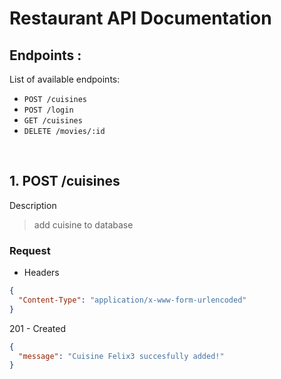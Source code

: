 # Restaurant API Documentation

## Endpoints :

List of available endpoints:

- `POST /cuisines`
- `POST /login`
- `GET /cuisines`
- `DELETE /movies/:id`

&nbsp;

## 1. POST /cuisines

Description

> add cuisine to database

### Request

- Headers

```json
{
  "Content-Type": "application/x-www-form-urlencoded"
}
```

201 - Created

```json
{
  "message": "Cuisine Felix3 succesfully added!"
}
```
